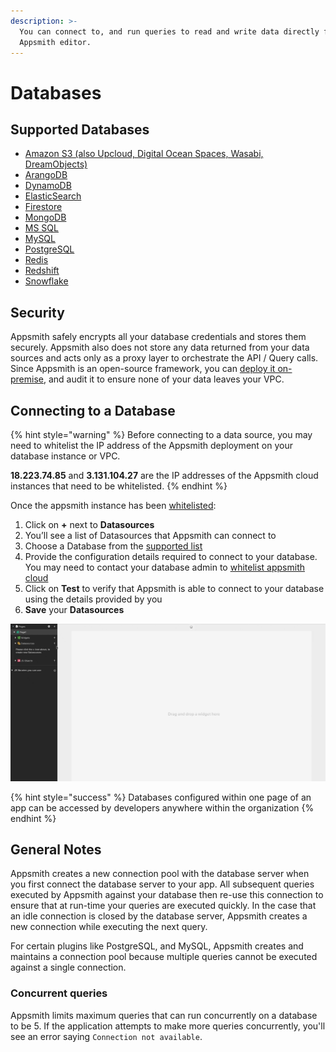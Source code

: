 ```yaml
---
description: >-
  You can connect to, and run queries to read and write data directly from the
  Appsmith editor.
---
```


# Databases

## Supported Databases

* [Amazon S3 (also Upcloud, Digital Ocean Spaces, Wasabi, DreamObjects)](../../reference/datasources/querying-amazon-s3.md)
* [ArangoDB](../../reference/datasources/querying-arango-db.md)
* [DynamoDB](../../reference/datasources/querying-dynamodb.md)
* [ElasticSearch](../../reference/datasources/querying-elasticsearch.md)
* [Firestore](../../reference/datasources/querying-firestore.md)
* [MongoDB](../../reference/datasources/querying-mongodb/)
* [MS SQL](../../reference/datasources/querying-mssql.md)
* [MySQL](../../reference/datasources/querying-mysql.md)
* [PostgreSQL](../../reference/datasources/querying-postgres.md)
* [Redis](../../reference/datasources/querying-redis.md)
* [Redshift](../../reference/datasources/querying-redshift.md)
* [Snowflake](../../reference/datasources/querying-snowflake-db.md)

## Security

Appsmith safely encrypts all your database credentials and stores them securely. Appsmith also does not store any data returned from your data sources and acts only as a proxy layer to orchestrate the API / Query calls. Since Appsmith is an open-source framework, you can [deploy it on-premise](../../getting-started/setup/), and audit it to ensure none of your data leaves your VPC.

## Connecting to a Database

{% hint style="warning" %}
Before connecting to a data source, you may need to whitelist the IP address of the Appsmith deployment on your database instance or VPC.

**18.223.74.85** and **3.131.104.27** are the IP addresses of the Appsmith cloud instances that need to be whitelisted.
{% endhint %}

Once the appsmith instance has been [whitelisted](../../learning-and-resources/how-to-guides/aws-whitelist.md):

1. Click on **+** next to **Datasources**
2. You’ll see a list of Datasources that Appsmith can connect to
3. Choose a Database from the [supported list](connecting-to-databases.md#supported-databases)
4. Provide the configuration details required to connect to your database. You may need to contact your database admin to [whitelist appsmith cloud](../../learning-and-resources/how-to-guides/aws-whitelist.md)
5. Click on **Test** to verify that Appsmith is able to connect to your database using the details provided by you
6. **Save** your **Datasources**

![](<../../.gitbook/assets/create ds.gif>)

{% hint style="success" %}
Databases configured within one page of an app can be accessed by developers anywhere within the organization
{% endhint %}

## General Notes

Appsmith creates a new connection pool with the database server when you first connect the database server to your app. All subsequent queries executed by Appsmith against your database then re-use this connection to ensure that at run-time your queries are executed quickly. In the case that an idle connection is closed by the database server, Appsmith creates a new connection while executing the next query.

For certain plugins like PostgreSQL, and MySQL, Appsmith creates and maintains a connection pool because multiple queries cannot be executed against a single connection.

### Concurrent queries

Appsmith limits maximum queries that can run concurrently on a database to be 5. If the application attempts to make more queries concurrently, you'll see an error saying `Connection not available`.
